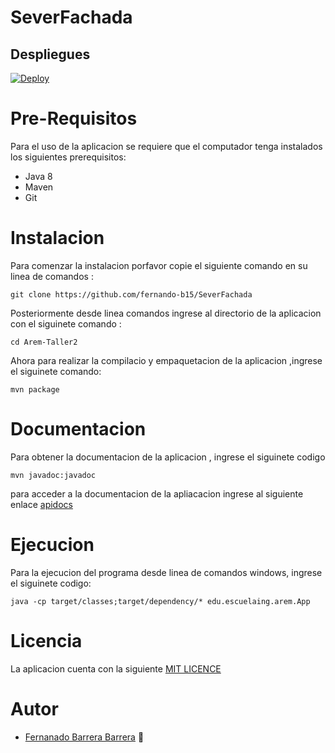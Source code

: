 # SeverFachada


## Despliegues
[![Deploy](https://www.herokucdn.com/deploy/button.svg)](https://serverfachadaparcialarep.herokuapp.com/)

# Pre-Requisitos

Para el uso de la aplicacion se requiere que el computador tenga instalados los siguientes prerequisitos:

   * Java 8
   * Maven
   * Git

# Instalacion

Para comenzar la instalacion porfavor copie el siguiente comando en su linea de comandos :

~~~
git clone https://github.com/fernando-b15/SeverFachada
~~~

Posteriormente desde linea comandos ingrese al directorio de la aplicacion con el siguinete comando :

~~~
cd Arem-Taller2
~~~

Ahora para realizar la compilacio y empaquetacion de la aplicacion ,ingrese el siguinete comando:

~~~
mvn package
~~~

# Documentacion

Para obtener la documentacion de la aplicacion , ingrese el siguinete codigo

~~~
mvn javadoc:javadoc
~~~

para acceder a la documentacion de la apliacacion ingrese al siguiente enlace [apidocs](https://github.com/fernando-b15/SeverFachada/tree/master/apidocs) 

# Ejecucion

Para la ejecucion del programa desde linea de comandos windows, ingrese el siguinete codigo:

~~~
java -cp target/classes;target/dependency/* edu.escuelaing.arem.App
~~~

# Licencia

La aplicacion cuenta con la siguiente [MIT LICENCE](https://github.com/fernando-b15/SeverFachada/blob/master/LICENSE) 

# Autor

   * [Fernanado Barrera Barrera](https://github.com/fernando-b15) :guitar:

